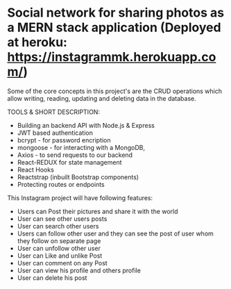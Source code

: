 # Social network for sharing photos as a MERN stack application (Deployed at heroku: https://instagrammk.herokuapp.com/)

Some of the core concepts in this project's  are the CRUD operations which allow writing, reading, updating and deleting data in the database.

TOOLS & SHORT DESCRIPTION:
- Building an backend API with Node.js & Express
- JWT based authentication
- bcrypt - for password encription
- mongoose - for interacting with a MongoDB,
- Axios - to send requests to our backend
- React-REDUX for state management
- React Hooks
- Reactstrap (inbuilt Bootstrap components)
- Protecting routes or endpoints

This Instagram project will have following features:
- Users can Post their pictures and share it with the world
- User can see other users posts
- User can search other users
- Users can follow other user and they can see the post of user whom they follow on separate page
- User can unfollow other user
- User can Like and unlike Post
- User can comment on any Post
- User can view his profile and others profile
- User can delete his post
